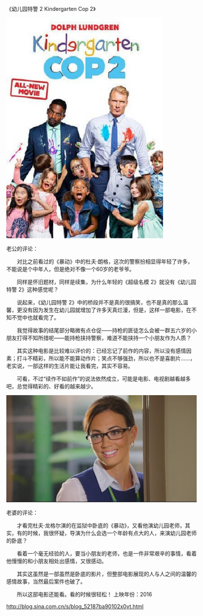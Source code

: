 《幼儿园特警 2 Kindergarten Cop 2》

			
![](./img/001vda4xzy79cYHthYwb4&690.jpg)


老公的评论：


　　对比之前看过的《暴动》中的杜夫·朗格，这次的警察扮相显得年轻了许多，不能说是个中年人，但是绝对不像一个60岁的老爷爷。

　　同样是怀旧题材，同样是续集，为什么年轻的《超级名模 2》就没有《幼儿园特警 2》这种感觉呢？

　　说起来，《幼儿园特警
2》中的桥段并不是真的很搞笑，也不是真的那么温馨，更没有因为发生在幼儿园就增加了许多天真烂漫，但是，这样一部电影，在不知不觉中也就看完了。


　　我觉得故事的结尾部分略微有点仓促——持枪的匪徒怎么会被一群五六岁的小朋友打得不知所措呢——能持枪挟持警察，难道不能挟持一个小朋友作为人质？


　　其实这种电影是比较难以评价的：已经忘记了前作的内容，所以没有感情因素；打斗不精彩，所以能不能算动作片；笑点不够强劲，所以也不是喜剧片……，老实说，一部这样的生活片能让我看完，其实不容易。

　　可看，不过“续作不如前作”的说法依然成立，可能是电影、电视剧越看越多吧，总觉得精彩的、好看的越来越少。

![](./img/001vda4xzy79cZ1oTn4a2&690.jpg)


老婆的评论：


　　才看完杜夫·龙格尔演的在监狱中卧底的《暴动》，又看他演幼儿园老师，其实，有的时候，我很怀疑，导演为什么会选一个年龄有点大的人，来演幼儿园老师的卧底？

　　看着一个毫无经验的人，要当小朋友的老师，也是一件非常艰辛的事情，看着他慢慢的和小朋友相处出感情，又很感动。

　　其实这虽然是一部虽然是卧底的影片，但整部电影展现的人与人之间的温馨的感情故事，当然最后案件也破了。

　　所以这部电影还能看。看的时候很轻松！
上映年份：2016							
		
http://blog.sina.com.cn/s/blog_52187ba90102x0vt.html
